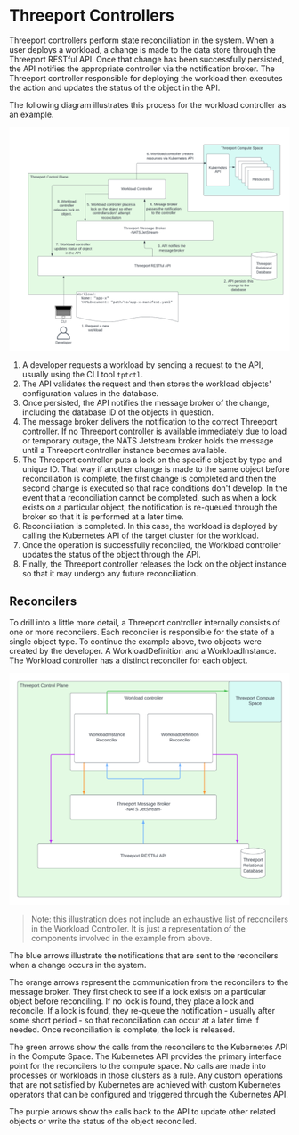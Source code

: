 # Threeport Controllers

Threeport controllers perform state reconciliation in the system.  When a user
deploys a workload, a change is made to the data store through the Threeport
RESTful API.  Once that change has been successfully persisted, the API
notifies the appropriate controller via the notification broker.  The Threeport
controller responsible for deploying the workload then executes the action and
updates the status of the object in the API.

The following diagram illustrates this process for the workload controller as an
example.

![Workload Controller](../img/WorkloadController.png)

1. A developer requests a workload by sending a request to the API, usually
   using the CLI tool `tptctl`.
1. The API validates the request and then stores the workload objects'
   configuration values in the database.
1. Once persisted, the API notifies the message broker of the change, including
   the database ID of the objects in question.
1. The message broker delivers the notification to the correct Threeport
   controller.  If no Threeport controller is available immediately due to load
   or temporary outage, the NATS Jetstream broker holds the message until a
   Threeport controller instance becomes available.
1. The Threeport controller puts a lock on the specific object by type and
   unique ID.  That way if another change is made to the same object before
   reconciliation is complete, the first change is completed and then the second
   change is executed so that race conditions don't develop.  In the event that
   a reconciliation cannot be completed, such as when a lock exists on a
   particular object, the notification is re-queued through the broker so that it
   is performed at a later time.
1. Reconciliation is completed.  In this case, the workload is deployed by
   calling the Kubernetes API of the target cluster for the workload.
1. Once the operation is successfully reconciled, the Workload controller
   updates the status of the object through the API.
1. Finally, the Threeport controller releases the lock on the object instance so
   that it may undergo any future reconciliation.

## Reconcilers

To drill into a little more detail, a Threeport controller internally consists
of one or more reconcilers.  Each reconciler is responsible for the state of a
single object type.  To continue the example above, two objects were created by
the developer.  A WorkloadDefinition and a WorkloadInstance.  The
Workload controller has a distinct reconciler for each object.

![Workload Controller Reconcilers](../img/ThreeportReconcilers.png)

> Note: this illustration does not include an exhaustive list of reconcilers in
> the Workload Controller.  It is just a representation of the components involved
> in the example from above.

The blue arrows illustrate the notifications that are sent to the reconcilers
when a change occurs in the system.

The orange arrows represent the communication from the reconcilers to the
message broker.  They first check to see if a lock exists on a particular object
before reconciling.  If no lock is found, they place a lock and reconcile.  If a
lock is found, they re-queue the notification - usually after some short period -
so that reconciliation can occur at a later time if needed.  Once reconciliation
is complete, the lock is released.

The green arrows show the calls from the reconcilers to the Kubernetes API in
the Compute Space.  The Kubernetes API provides the primary interface point for
the reconcilers to the compute space.  No calls are made into processes or
workloads in those clusters as a rule.  Any custom operations that are not
satisfied by Kubernetes are achieved with custom Kubernetes operators that can
be configured and triggered through the Kubernetes API.

The purple arrows show the calls back to the API to update other related objects
or write the status of the object reconciled.

